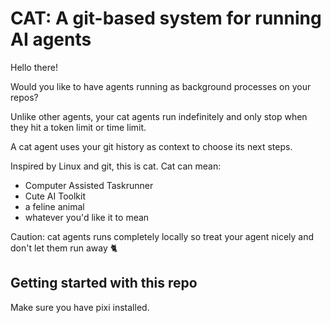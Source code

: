 # CAT: A git-based system for running AI agents

Hello there! 

Would you like to have agents running as background processes on your repos?

Unlike other agents, your cat agents run indefinitely and only stop when they hit a token limit or time limit. 

A cat agent uses your git history as context to choose its next steps. 

Inspired by Linux and git, this is cat. Cat can mean:

- Computer Assisted Taskrunner
- Cute AI Toolkit
- a feline animal
- whatever you'd like it to mean

Caution: cat agents runs completely locally so treat your agent nicely and don't let them run away 🐈
 
## Getting started with this repo

Make sure you have pixi installed.

